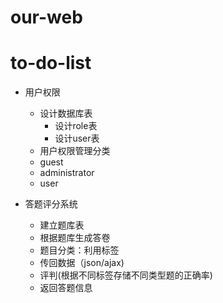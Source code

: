 # our-web
# to-do-list
- 用户权限
  - 设计数据库表
    - 设计role表
    - 设计user表
   - 用户权限管理分类
    - guest              
    - administrator        
    - user            
    
- 答题评分系统
     - 建立题库表
     - 根据题库生成答卷
     - 题目分类：利用标签
     - 传回数据（json/ajax)
     - 评判(根据不同标签存储不同类型题的正确率)
     - 返回答题信息
    
